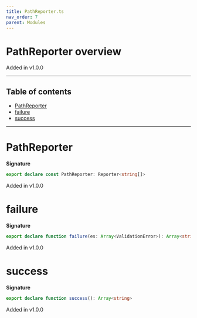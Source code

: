 ```yaml
---
title: PathReporter.ts
nav_order: 7
parent: Modules
---
```


# PathReporter overview

Added in v1.0.0

---

<h2 class="text-delta">Table of contents</h2>

- [PathReporter](#pathreporter)
- [failure](#failure)
- [success](#success)

---

# PathReporter

**Signature**

```ts
export declare const PathReporter: Reporter<string[]>
```

Added in v1.0.0

# failure

**Signature**

```ts
export declare function failure(es: Array<ValidationError>): Array<string>
```

Added in v1.0.0

# success

**Signature**

```ts
export declare function success(): Array<string>
```

Added in v1.0.0
